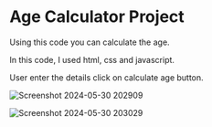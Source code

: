 # Age Calculator Project

Using this code you can calculate the age.

In this code, I used html, css and javascript.

User enter the details click on calculate age button.

![Screenshot 2024-05-30 202909](https://github.com/2181020758/CodeAlpha_Task-1_age_calculator/assets/91967635/4b45d949-8004-4dcd-8716-163da3edf61e)


![Screenshot 2024-05-30 203029](https://github.com/2181020758/CodeAlpha_Task-1_age_calculator/assets/91967635/b1507233-a984-4a76-aafc-2888fda79ae8)
